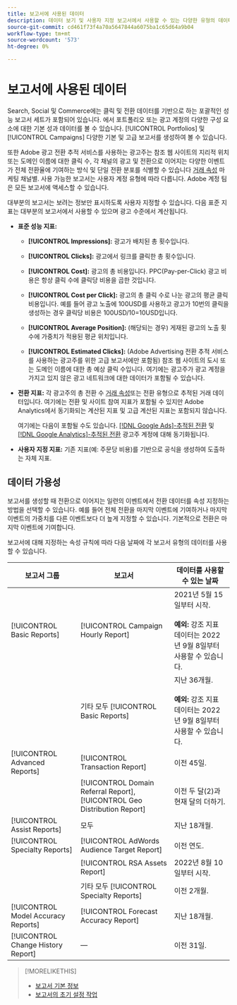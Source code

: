 ```yaml
---
title: 보고서에 사용된 데이터
description: 데이터 보기 및 사용자 지정 보고서에서 사용할 수 있는 다양한 유형의 데이터에 대해 알아봅니다.
source-git-commit: cd461f73f4a70a5647844a6075ba1c65d64a9b04
workflow-type: tm+mt
source-wordcount: '573'
ht-degree: 0%

---
```


# 보고서에 사용된 데이터

Search, Social 및 Commerce에는 클릭 및 전환 데이터를 기반으로 하는 포괄적인 성능 보고서 세트가 포함되어 있습니다. 에서 포트폴리오 또는 광고 계정의 다양한 구성 요소에 대한 기본 성과 데이터를 볼 수 있습니다. [!UICONTROL Portfolios] 및 [!UICONTROL Campaigns] 다양한 기본 및 고급 보고서를 생성하여 볼 수 있습니다.

또한 Adobe 광고 전환 추적 서비스를 사용하는 광고주는 참조 웹 사이트의 지리적 위치 또는 도메인 이름에 대한 클릭 수, 각 채널의 광고 및 전환으로 이어지는 다양한 이벤트가 전체 전환율에 기여하는 방식 및 단일 전환 분포를 식별할 수 있습니다 [거래 속성](/help/search-social-commerce/admin/transaction-properties/transaction-property-about.md) 마케팅 채널별. 사용 가능한 보고서는 사용자 계정 유형에 따라 다릅니다. Adobe 계정 팀은 모든 보고서에 액세스할 수 있습니다.

대부분의 보고서는 보려는 정보만 표시하도록 사용자 지정할 수 있습니다. 다음 표준 지표는 대부분의 보고서에서 사용할 수 있으며 광고 수준에서 계산됩니다.

* **표준 성능 지표:**

   * **[!UICONTROL Impressions]:** 광고가 배치된 총 횟수입니다.

   * **[!UICONTROL Clicks]:** 광고에서 링크를 클릭한 총 횟수입니다.

   * **[!UICONTROL Cost]:** 광고의 총 비용입니다. PPC(Pay-per-Click) 광고 비용은 항상 클릭 수에 클릭당 비용을 곱한 것입니다.

   * **[!UICONTROL Cost per Click]:** 광고의 총 클릭 수로 나눈 광고의 평균 클릭 비용입니다. 예를 들어 광고 노출에 100USD를 사용하고 광고가 10번의 클릭을 생성하는 경우 클릭당 비용은 100USD/10=10USD입니다.

   * **[!UICONTROL Average Position]:** (해당되는 경우) 게재된 광고의 노출 횟수에 가중치가 적용된 평균 위치입니다.

   * **[!UICONTROL Estimated Clicks]:** (Adobe Advertising 전환 추적 서비스를 사용하는 광고주를 위한 고급 보고서에만 포함됨) 참조 웹 사이트의 도시 또는 도메인 이름에 대한 총 예상 클릭 수입니다. 여기에는 광고주가 광고 계정을 가지고 있지 않은 광고 네트워크에 대한 데이터가 포함될 수 있습니다.

* **전환 지표:** 각 광고주의 총 전환 수 [거래 속성](/help/search-social-commerce/glossary.md#s-t)또는 전환 유형으로 추적된 거래 데이터입니다. 여기에는 전환 및 사이트 참여 지표가 포함될 수 있지만 Adobe Analytics에서 동기화되는 계산된 지표 및 고급 계산된 지표는 포함되지 않습니다.

   여기에는 다음이 포함될 수도 있습니다. [[!DNL Google Ads]-추적된 전환](/help/search-social-commerce/campaign-management/introduction/google-conversion-data.md) 및 [[!DNL Google Analytics]-추적된 전환](/help/search-social-commerce/admin/data-sources/data-source-about.md) 광고주 계정에 대해 동기화됩니다.

* **사용자 지정 지표:** 기존 지표(예: 주문당 비용)를 기반으로 공식을 생성하여 도출하는 자체 지표.

## 데이터 가용성

보고서를 생성할 때 전환으로 이어지는 일련의 이벤트에서 전환 데이터를 속성 지정하는 방법을 선택할 수 있습니다. 예를 들어 전체 전환을 마지막 이벤트에 기여하거나 마지막 이벤트의 가중치를 다른 이벤트보다 더 높게 지정할 수 있습니다. 기본적으로 전환은 마지막 이벤트에 기여합니다.

보고서에 대해 지정하는 속성 규칙에 따라 다음 날짜에 각 보고서 유형의 데이터를 사용할 수 있습니다.

| 보고서 그룹 | 보고서 | 데이터를 사용할 수 있는 날짜 |
|---|---|---|
| [!UICONTROL Basic Reports] | [!UICONTROL Campaign Hourly Report] | 2021년 5월 15일부터 시작.<br><br><b>예외:</b> 강조 지표 데이터는 2022년 9월 8일부터 사용할 수 있습니다. |
|  | 기타 모두 [!UICONTROL Basic Reports] | 지난 36개월.<br><br><b>예외:</b> 강조 지표 데이터는 2022년 9월 8일부터 사용할 수 있습니다. |
| [!UICONTROL Advanced Reports] | [!UICONTROL Transaction Report] | 이전 45일. |
|  | [!UICONTROL Domain Referral Report], [!UICONTROL Geo Distribution Report] | 이전 두 달(2)과 현재 달의 더하기. |
| [!UICONTROL Assist Reports] | 모두 | 지난 18개월. |
| [!UICONTROL Specialty Reports] | [!UICONTROL AdWords Audience Target Report] | 이전 연도. |
|  | [!UICONTROL RSA Assets Report] | 2022년 8월 10일부터 시작. |
|  | 기타 모두 [!UICONTROL Specialty Reports] | 이전 2개월. |
| [!UICONTROL Model Accuracy Reports] | [!UICONTROL Forecast Accuracy Report] | 지난 18개월. |
| [!UICONTROL Change History Report] | — | 이전 31일. |

>[!MORELIKETHIS]
>
>* [보고서 기본 정보](report-about.md)
>* [보고서의 초기 설정 작업](initial-setup.md)

